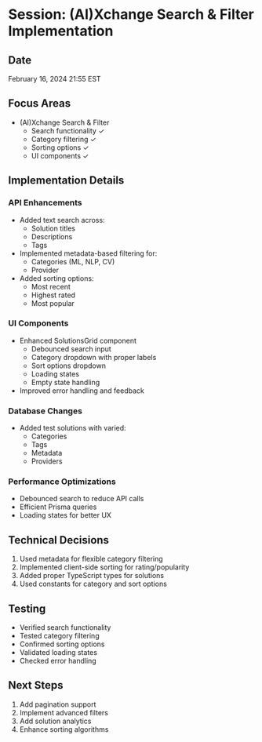 # Session: (AI)Xchange Search & Filter Implementation

## Date
February 16, 2024 21:55 EST

## Focus Areas
- (AI)Xchange Search & Filter
  - Search functionality ✓
  - Category filtering ✓
  - Sorting options ✓
  - UI components ✓

## Implementation Details

### API Enhancements
- Added text search across:
  - Solution titles
  - Descriptions
  - Tags
- Implemented metadata-based filtering for:
  - Categories (ML, NLP, CV)
  - Provider
- Added sorting options:
  - Most recent
  - Highest rated
  - Most popular

### UI Components
- Enhanced SolutionsGrid component
  - Debounced search input
  - Category dropdown with proper labels
  - Sort options dropdown
  - Loading states
  - Empty state handling
- Improved error handling and feedback

### Database Changes
- Added test solutions with varied:
  - Categories
  - Tags
  - Metadata
  - Providers

### Performance Optimizations
- Debounced search to reduce API calls
- Efficient Prisma queries
- Loading states for better UX

## Technical Decisions
1. Used metadata for flexible category filtering
2. Implemented client-side sorting for rating/popularity
3. Added proper TypeScript types for solutions
4. Used constants for category and sort options

## Testing
- Verified search functionality
- Tested category filtering
- Confirmed sorting options
- Validated loading states
- Checked error handling

## Next Steps
1. Add pagination support
2. Implement advanced filters
3. Add solution analytics
4. Enhance sorting algorithms